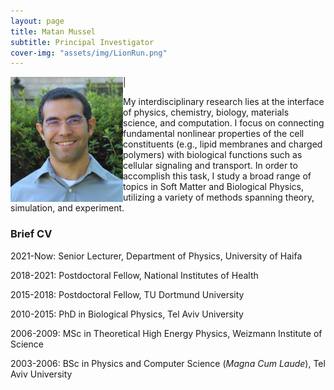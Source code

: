 ```yaml
---
layout: page
title: Matan Mussel
subtitle: Principal Investigator
cover-img: "assets/img/LionRun.png"
---
```


<img align="left" src="/assets/img/MatanMussel.jpg" width='180'> |

My interdisciplinary research lies at the interface of physics, chemistry, biology, materials science, and computation. I focus on connecting fundamental nonlinear properties of the cell constituents (e.g., lipid membranes and charged polymers) with biological functions such as cellular signaling and transport. In order to accomplish this task, I study a broad range of topics in Soft Matter and Biological Physics, utilizing a variety of methods spanning theory, simulation, and experiment.



### Brief CV

2021-Now: Senior Lecturer, Department of Physics, University of Haifa

2018-2021: Postdoctoral Fellow, National Institutes of Health

2015-2018: Postdoctoral Fellow, TU Dortmund University

2010-2015: PhD in Biological Physics, Tel Aviv University

2006-2009: MSc in Theoretical High Energy Physics, Weizmann Institute of Science

2003-2006: BSc in Physics and Computer Science (*Magna Cum Laude*), Tel Aviv University

